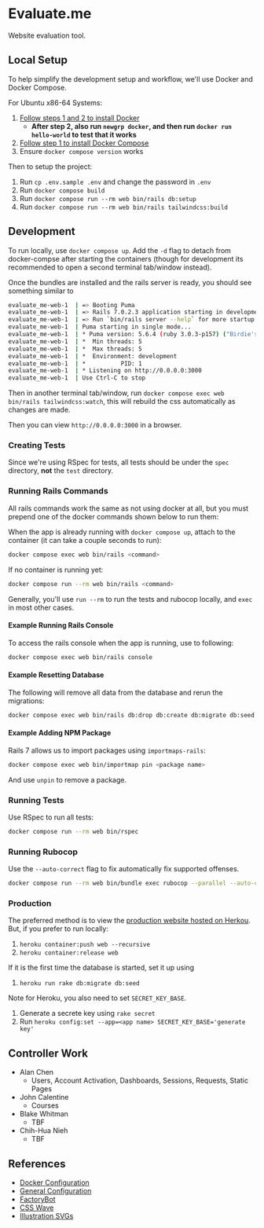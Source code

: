 # Evaluate.me

Website evaluation tool.

## Local Setup

To help simplify the development setup and workflow, we'll use Docker and Docker Compose.

For Ubuntu x86-64 Systems:

1. [Follow steps 1 and 2 to install Docker](https://www.digitalocean.com/community/tutorials/how-to-install-and-use-docker-on-ubuntu-20-04)
   - **After step 2, also run `newgrp docker`, and then run `docker run hello-world` to test that it works**
2. [Follow step 1 to install Docker Compose](https://www.digitalocean.com/community/tutorials/how-to-install-and-use-docker-compose-on-ubuntu-20-04)
3. Ensure `docker compose version` works

Then to setup the project:

1. Run `cp .env.sample .env` and change the password in `.env`
2. Run `docker compose build`
3. Run `docker compose run --rm web bin/rails db:setup`
4. Run `docker compose run --rm web bin/rails tailwindcss:build`

## Development

To run locally, use `docker compose up`. Add the `-d` flag to detach from docker-compse after starting the containers (though for development its recommended to open a second terminal tab/window instead).

Once the bundles are installed and the rails server is ready, you should see something similar to

```bash
evaluate_me-web-1  | => Booting Puma
evaluate_me-web-1  | => Rails 7.0.2.3 application starting in development 
evaluate_me-web-1  | => Run `bin/rails server --help` for more startup options
evaluate_me-web-1  | Puma starting in single mode...
evaluate_me-web-1  | * Puma version: 5.6.4 (ruby 3.0.3-p157) ("Birdie's Version")
evaluate_me-web-1  | *  Min threads: 5
evaluate_me-web-1  | *  Max threads: 5
evaluate_me-web-1  | *  Environment: development
evaluate_me-web-1  | *          PID: 1
evaluate_me-web-1  | * Listening on http://0.0.0.0:3000
evaluate_me-web-1  | Use Ctrl-C to stop
```

Then in another terminal tab/window, run `docker compose exec web bin/rails tailwindcss:watch`, this will rebuild the css automatically as changes are made.

Then you can view `http://0.0.0.0:3000` in a browser.

### Creating Tests

Since we're using RSpec for tests, all tests should be under the `spec` directory, **not** the `test` directory.

### Running Rails Commands

All rails commands work the same as not using docker at all, but you must prepend one of the docker commands shown below to run them:

When the app is already running with `docker compose up`, attach to the container (it can take a couple seconds to run):

```bash
docker compose exec web bin/rails <command>
```

If no container is running yet:

```bash
docker compose run --rm web bin/rails <command>
```

Generally, you'll use `run --rm` to run the tests and rubocop locally, and `exec` in most other cases.

#### Example Running Rails Console

To access the rails console when the app is running, use to following:

```bash
docker compose exec web bin/rails console
```

#### Example Resetting Database

The following will remove all data from the database and rerun the migrations:

```bash
docker compose exec web bin/rails db:drop db:create db:migrate db:seed
```

#### Example Adding NPM Package

Rails 7 allows us to import packages using `importmaps-rails`:

```bash
docker compose exec web bin/importmap pin <package name>
```

And use `unpin` to remove a package.

### Running Tests

Use RSpec to run all tests:

```bash
docker compose run --rm web bin/rspec
```

### Running Rubocop

Use the `--auto-correct` flag to fix automatically fix supported offenses.

```bash
docker compose run --rm web bin/bundle exec rubocop --parallel --auto-correct
```

### Production

The preferred method is to view the [production website hosted on Herkou](evaluate-me-prod.herokuapp.com).
But, if you prefer to run locally:

1. `heroku container:push web --recursive`
2. `heroku container:release web`

If it is the first time the database is started, set it up using

1. `heroku run rake db:migrate db:seed`

Note for Heroku, you also need to set `SECRET_KEY_BASE`.

1. Generate a secrete key using `rake secret`
2. Run `heroku config:set --app=<app name> SECRET_KEY_BASE='generate key'`

## Controller Work

- Alan Chen
  - Users, Account Activation, Dashboards, Sessions, Requests, Static Pages
- John Calentine
  - Courses
- Blake Whitman
  - TBF
- Chih-Hua Nieh
  - TBF

## References

- [Docker Configuration](https://evilmartians.com/chronicles/ruby-on-whales-docker-for-ruby-rails-development)
- [General Configuration](https://github.com/ryanwi/rails7-on-docker)
- [FactoryBot](https://semaphoreci.com/community/tutorials/working-effectively-with-data-factories-using-factorygirl)
- [CSS Wave](https://www.csscodelab.com/water-effect-simple-css-wave-animation/)
- [Illustration SVGs](shape.so)
